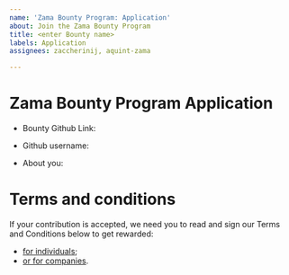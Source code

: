 ```yaml
---
name: 'Zama Bounty Program: Application'
about: Join the Zama Bounty Program
title: <enter Bounty name>
labels: Application
assignees: zaccherinij, aquint-zama

---
```


# Zama Bounty Program Application

<!-- See the full list of bounties https://github.com/zama-ai/bounty-program/tree/main/Bounties  -->
- Bounty Github Link:

<!-- Fill with your username github.com/<username> -->
- Github username: 

<!-- What's your background? How did you learn about the Zama Bounty Program? Is it your first contribution to a Bounty Program? Or any other relevant information -->
- About you:

# Terms and conditions

If your contribution is accepted, we need you to read and sign our Terms and Conditions below to get rewarded:

- [for individuals](https://eu.docusign.net/Member/PowerFormSigning.aspx?PowerFormId=d5453e6d-fa39-48ba-aba8-2ac1c81613d8&env=eu&acct=3f0c0a1c-6d14-4ca1-946b-19567fbc8f39&v=2);
- [or for companies](https://eu.docusign.net/Member/PowerFormSigning.aspx?PowerFormId=68dd1e8c-4ab5-46af-b811-6298863ab87f&env=eu&acct=3f0c0a1c-6d14-4ca1-946b-19567fbc8f39&v=2).
